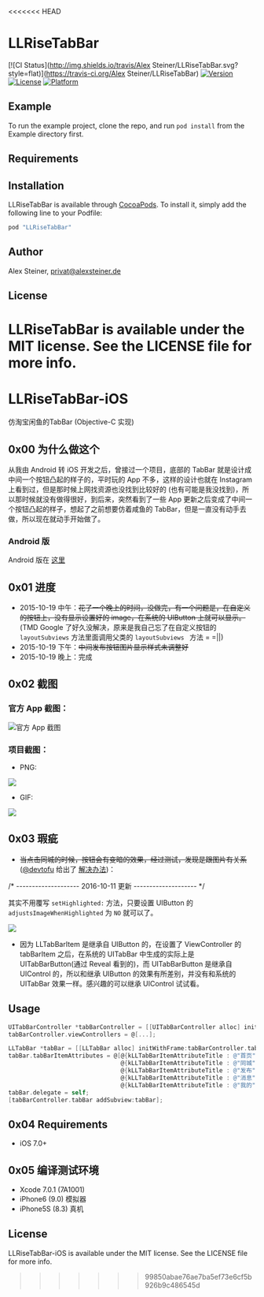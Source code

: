 <<<<<<< HEAD
# LLRiseTabBar

[![CI Status](http://img.shields.io/travis/Alex Steiner/LLRiseTabBar.svg?style=flat)](https://travis-ci.org/Alex Steiner/LLRiseTabBar)
[![Version](https://img.shields.io/cocoapods/v/LLRiseTabBar.svg?style=flat)](http://cocoapods.org/pods/LLRiseTabBar)
[![License](https://img.shields.io/cocoapods/l/LLRiseTabBar.svg?style=flat)](http://cocoapods.org/pods/LLRiseTabBar)
[![Platform](https://img.shields.io/cocoapods/p/LLRiseTabBar.svg?style=flat)](http://cocoapods.org/pods/LLRiseTabBar)

## Example

To run the example project, clone the repo, and run `pod install` from the Example directory first.

## Requirements

## Installation

LLRiseTabBar is available through [CocoaPods](http://cocoapods.org). To install
it, simply add the following line to your Podfile:

```ruby
pod "LLRiseTabBar"
```

## Author

Alex Steiner, privat@alexsteiner.de

## License

LLRiseTabBar is available under the MIT license. See the LICENSE file for more info.
=======
# LLRiseTabBar-iOS
仿淘宝闲鱼的TabBar (Objective-C 实现)

## 0x00 为什么做这个
从我由 Android 转 iOS 开发之后，曾接过一个项目，底部的 TabBar 就是设计成中间一个按钮凸起的样子的，平时玩的 App 不多，这样的设计也就在 Instagram 上看到过，但是那时候上网找资源也没找到比较好的 (也有可能是我没找到)，所以那时候就没有做得很好，到后来，突然看到了一些 App 更新之后变成了中间一个按钮凸起的样子，想起了之前想要仿着咸鱼的 TabBar，但是一直没有动手去做，所以现在就动手开始做了。

### Android 版
Android 版在 [这里](https://github.com/NoCodeNoWife/LLRiseTabBar-Android)

## 0x01 进度
- 2015-10-19 中午：~~花了一个晚上的时间，没做完，有一个问题是，在自定义的按钮上，没有显示设置好的 image，在系统的 UIButton 上就可以显示。~~ (TMD Google 了好久没解决，原来是我自己忘了在自定义按钮的 ``layoutSubviews`` 方法里面调用父类的 ``layoutSubviews `` 方法 = =||)
- 2015-10-19 下午：~~中间发布按钮图片显示样式未调整好~~
- 2015-10-19 晚上：完成

## 0x02 截图
### 官方 App 截图：
![官方 App 截图](https://github.com/NoCodeNoWife/LLRiseTabBar-iOS/blob/master/Screenshot/Official.png)

### 项目截图：
- PNG:

![](https://github.com/NoCodeNoWife/LLRiseTabBar-iOS/blob/master/Screenshot/LLRiseTabBar-iOS.png)

- GIF:

![](https://github.com/NoCodeNoWife/LLRiseTabBar-iOS/blob/master/Screenshot/llrisedemo.gif)

## 0x03 瑕疵
- ~~当点击同城的时候，按钮会有变暗的效果，经过测试，发现是跟图片有关系~~ ([@devtofu](https://github.com/devtofu) 给出了 [解决办法](https://github.com/NoCodeNoWife/LLRiseTabBar-iOS/issues/1))：

/* -------------------- 2016-10-11 更新 -------------------- */

其实不用覆写 ``setHighlighted:`` 方法，只要设置 UIButton 的 ``adjustsImageWhenHighlighted`` 为 ``NO`` 就可以了。

![](https://github.com/NoCodeNoWife/LLRiseTabBar-iOS/blob/master/Screenshot/flaw.png)

- 因为 LLTabBarItem 是继承自 UIButton 的，在设置了 ViewController 的 tabBarItem 之后，在系统的 UITabBar 中生成的实际上是 UITabBarButton(通过 Reveal 看到的)，而 UITabBarButton 是继承自 UIControl 的，所以和继承 UIButton 的效果有所差别，并没有和系统的 UITabBar 效果一样。感兴趣的可以继承 UIControl 试试看。

## Usage
``` Objective-C
UITabBarController *tabBarController = [[UITabBarController alloc] init];
tabBarController.viewControllers = @[...];

LLTabBar *tabBar = [[LLTabBar alloc] initWithFrame:tabBarController.tabBar.bounds];
tabBar.tabBarItemAttributes = @[@{kLLTabBarItemAttributeTitle : @"首页", kLLTabBarItemAttributeNormalImageName : @"home_normal", kLLTabBarItemAttributeSelectedImageName : @"home_highlight", kLLTabBarItemAttributeType : @(LLTabBarItemNormal)},
                                @{kLLTabBarItemAttributeTitle : @"同城", kLLTabBarItemAttributeNormalImageName : @"mycity_normal", kLLTabBarItemAttributeSelectedImageName : @"mycity_highlight", kLLTabBarItemAttributeType : @(LLTabBarItemNormal)},
                                @{kLLTabBarItemAttributeTitle : @"发布", kLLTabBarItemAttributeNormalImageName : @"post_normal", kLLTabBarItemAttributeSelectedImageName : @"post_normal", kLLTabBarItemAttributeType : @(LLTabBarItemRise)},
                                @{kLLTabBarItemAttributeTitle : @"消息", kLLTabBarItemAttributeNormalImageName : @"message_normal", kLLTabBarItemAttributeSelectedImageName : @"message_highlight", kLLTabBarItemAttributeType : @(LLTabBarItemNormal)},
                                @{kLLTabBarItemAttributeTitle : @"我的", kLLTabBarItemAttributeNormalImageName : @"account_normal", kLLTabBarItemAttributeSelectedImageName : @"account_highlight", kLLTabBarItemAttributeType : @(LLTabBarItemNormal)}];
tabBar.delegate = self;
[tabBarController.tabBar addSubview:tabBar];
```

## 0x04 Requirements
- iOS 7.0+

## 0x05 编译测试环境
- Xcode 7.0.1 (7A1001)
- iPhone6 (9.0) 模拟器
- iPhone5S (8.3) 真机

## License
LLRiseTabBar-iOS is available under the MIT license. See the LICENSE file for more info.

>>>>>>> 99850abae76ae7ba5ef73e6cf5b926b9c486545d
